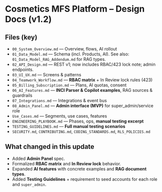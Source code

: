 # Cosmetics MFS Platform – Design Docs (v1.2)

## Files (key)
- `00_System_Overview.md` — Overview, flows, AI rollout
- `01_Data_Model.md` — Schema (incl. Products, AI). See also: `01_Data_Model_RAG_Addendum.md` for RAG types.
- `02_API_Design.md` — REST v1; now includes RBAC/423 lock note; admin endpoints.
- `03_UI_UX.md` — Screens & patterns
- `04_Teamwork_Workflow.md` — **RBAC matrix** + In Review lock rules (423)
- `05_Billing_Subscription.md` — Plans, AI quotas, consent
- `06_AI_Features.md` — **INCI Parser & Copilot examples**, RAG sources & guardrails
- `07_Integrations.md` — Integrations & event bus
- `08_Admin_Panel.md` — **Admin interface (MVP)** for super_admin/service role
- `Use_Cases.md` — Segments, use cases, features
- `ENGINEERING_PLAYBOOK.md` — Phases, ops, **manual testing excerpt**
- `TESTING_GUIDELINES.md` — **Full manual testing scenarios**
- `SECURITY.md`, `CONTRIBUTING.md`, `CODING_STANDARDS.md`, `RLS_POLICIES.md`

## What changed in this update
- Added **Admin Panel** spec.
- Formalized **RBAC matrix** and **In Review lock** behavior.
- Expanded **AI features** with concrete examples and **RAG document types**.
- Added **Testing Guidelines** + requirement to seed accounts for each role and `super_admin`.

